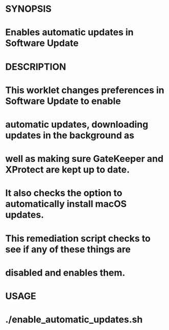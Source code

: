 #  SYNOPSIS
#    Enables automatic updates in Software Update
#
#  DESCRIPTION
#    This worklet changes preferences in Software Update to enable
#    automatic updates, downloading updates in the background as
#    well as making sure GateKeeper and XProtect are kept up to date.
#    It also checks the option to automatically install macOS updates.
#    This remediation script checks to see if any of these things are
#    disabled and enables them.
#
#
#  USAGE
#    ./enable_automatic_updates.sh